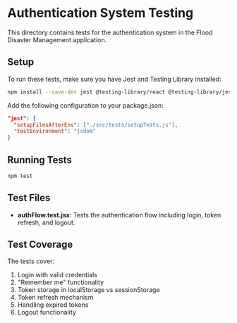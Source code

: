 # Authentication System Testing

This directory contains tests for the authentication system in the Flood Disaster Management application.

## Setup

To run these tests, make sure you have Jest and Testing Library installed:

```bash
npm install --save-dev jest @testing-library/react @testing-library/jest-dom @testing-library/user-event
```

Add the following configuration to your package.json:

```json
"jest": {
  "setupFilesAfterEnv": ["./src/tests/setupTests.js"],
  "testEnvironment": "jsdom"
}
```

## Running Tests

```bash
npm test
```

## Test Files

- **authFlow.test.jsx**: Tests the authentication flow including login, token refresh, and logout.

## Test Coverage

The tests cover:

1. Login with valid credentials
2. "Remember me" functionality
3. Token storage in localStorage vs sessionStorage
4. Token refresh mechanism
5. Handling expired tokens
6. Logout functionality
